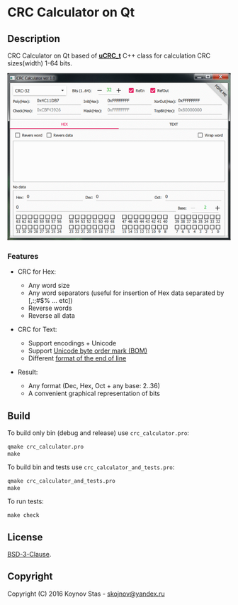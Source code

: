 # CRC Calculator on Qt


## Description

CRC Calculator on Qt based of **[uCRC_t](https://github.com/KoynovStas/CRC_CPP_Class)** C++ class for calculation CRC sizes(width) 1-64 bits.


<p align="center">
<img src="./screenshots/animation.gif" width="694"></img>
</p>



### Features

- CRC for Hex:
	- Any word size
	- Any word separators (useful for insertion of Hex data separated by [,:;#$% ... etc])
	- Reverse words
	- Reverse all data

- CRC for Text:
	- Support encodings + Unicode
	- Support [Unicode byte order mark (BOM)](https://en.wikipedia.org/wiki/Byte_order_mark)
	- Different [format of the end of line](https://en.wikipedia.org/wiki/Newline)
	
- Result:
	- Any format (Dec, Hex, Oct + any base: 2..36)
	- A convenient graphical representation of bits



## Build

To build only bin (debug and release) use `crc_calculator.pro`:

```console
qmake crc_calculator.pro
make
```


To build bin and tests use `crc_calculator_and_tests.pro`:

```console
qmake crc_calculator_and_tests.pro
make
```


To run tests:

```console
make check
```



## License

[BSD-3-Clause](./LICENSE).



## Copyright
Copyright (C) 2016 Koynov Stas - skojnov@yandex.ru
